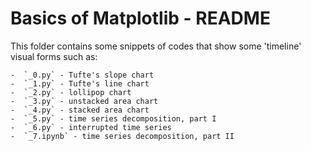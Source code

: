 # Basics of Matplotlib - README

This folder contains some snippets of codes that show some 'timeline' visual
forms such as:

    -  `_0.py` - Tufte's slope chart
    -  `_1.py` - Tufte's line chart
    -  `_2.py` - lollipop chart
    -  `_3.py` - unstacked area chart
    -  `_4.py` - stacked area chart
    -  `_5.py` - time series decomposition, part I
    -  `_6.py` - interrupted time series
    -  `_7.ipynb` - time series decomposition, part II
